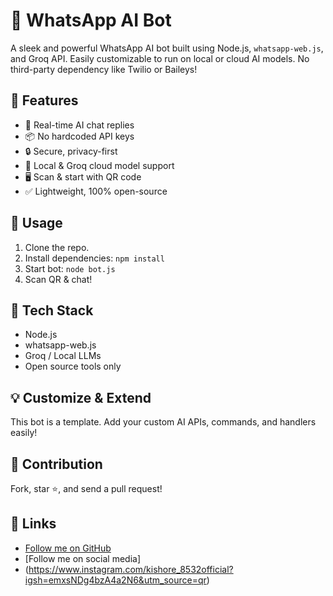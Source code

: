 # 🤖 WhatsApp AI Bot

A sleek and powerful WhatsApp AI bot built using Node.js, `whatsapp-web.js`, and Groq API. Easily customizable to run on local or cloud AI models. No third-party dependency like Twilio or Baileys!

## 🌟 Features
- 🔄 Real-time AI chat replies
- 📦 No hardcoded API keys
- 🔒 Secure, privacy-first
- 🔌 Local & Groq cloud model support
- 🖥️ Scan & start with QR code
- ✅ Lightweight, 100% open-source

## 🚀 Usage
1. Clone the repo.
2. Install dependencies: `npm install`
3. Start bot: `node bot.js`
4. Scan QR & chat!

## 📌 Tech Stack
- Node.js
- whatsapp-web.js
- Groq / Local LLMs
- Open source tools only

## 💡 Customize & Extend
This bot is a template. Add your custom AI APIs, commands, and handlers easily!

## 📣 Contribution
Fork, star ⭐, and send a pull request!

## 🔗 Links
- [Follow me on GitHub](https://github.com/kishore1185)
- [Follow me on social media]
- (https://www.instagram.com/kishore_8532official?igsh=emxsNDg4bzA4a2N6&utm_source=qr)


